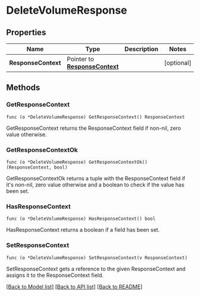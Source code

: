 # DeleteVolumeResponse

## Properties

Name | Type | Description | Notes
------------ | ------------- | ------------- | -------------
**ResponseContext** | Pointer to [**ResponseContext**](ResponseContext.md) |  | [optional] 

## Methods

### GetResponseContext

`func (o *DeleteVolumeResponse) GetResponseContext() ResponseContext`

GetResponseContext returns the ResponseContext field if non-nil, zero value otherwise.

### GetResponseContextOk

`func (o *DeleteVolumeResponse) GetResponseContextOk() (ResponseContext, bool)`

GetResponseContextOk returns a tuple with the ResponseContext field if it's non-nil, zero value otherwise
and a boolean to check if the value has been set.

### HasResponseContext

`func (o *DeleteVolumeResponse) HasResponseContext() bool`

HasResponseContext returns a boolean if a field has been set.

### SetResponseContext

`func (o *DeleteVolumeResponse) SetResponseContext(v ResponseContext)`

SetResponseContext gets a reference to the given ResponseContext and assigns it to the ResponseContext field.


[[Back to Model list]](../README.md#documentation-for-models) [[Back to API list]](../README.md#documentation-for-api-endpoints) [[Back to README]](../README.md)


